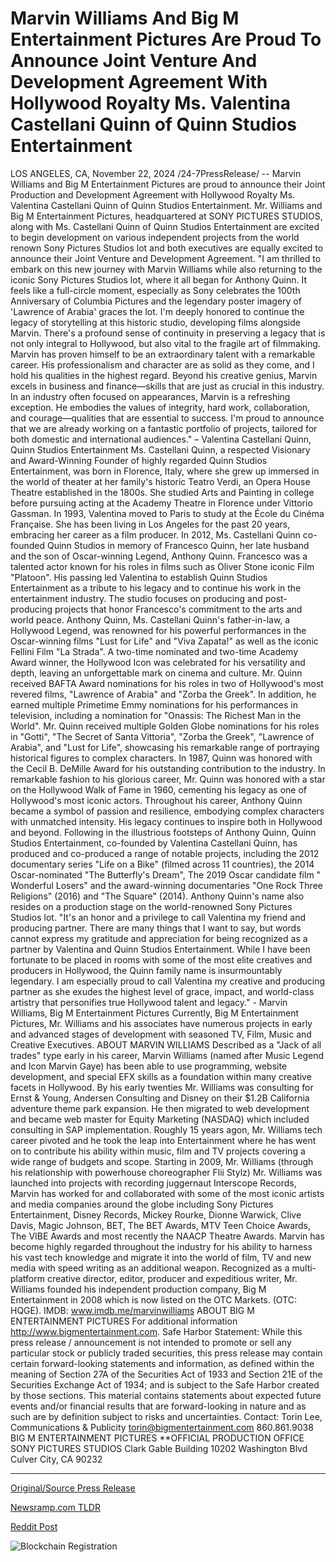 # Marvin Williams And Big M Entertainment Pictures Are Proud To Announce Joint Venture And Development Agreement With Hollywood Royalty Ms. Valentina Castellani Quinn of Quinn Studios Entertainment

LOS ANGELES, CA, November 22, 2024 /24-7PressRelease/ -- Marvin Williams and Big M Entertainment Pictures are proud to announce their Joint Production and Development Agreement with Hollywood Royalty Ms. Valentina Castellani Quinn of Quinn Studios Entertainment. Mr. Williams and Big M Entertainment Pictures, headquartered at SONY PICTURES STUDIOS, along with Ms. Castellani Quinn of Quinn Studios Entertainment are excited to begin development on various independent projects from the world renown Sony Pictures Studios lot and both executives are equally excited to announce their Joint Venture and Development Agreement.   "I am thrilled to embark on this new journey with Marvin Williams while also returning to the iconic Sony Pictures Studios lot, where it all began for Anthony Quinn. It feels like a full-circle moment, especially as Sony celebrates the 100th Anniversary of Columbia Pictures and the legendary poster imagery of 'Lawrence of Arabia' graces the lot. I'm deeply honored to continue the legacy of storytelling at this historic studio, developing films alongside Marvin.  There's a profound sense of continuity in preserving a legacy that is not only integral to Hollywood, but also vital to the fragile art of filmmaking. Marvin has proven himself to be an extraordinary talent with a remarkable career. His professionalism and character are as solid as they come, and I hold his qualities in the highest regard. Beyond his creative genius, Marvin excels in business and finance—skills that are just as crucial in this industry.  In an industry often focused on appearances, Marvin is a refreshing exception. He embodies the values of integrity, hard work, collaboration, and courage—qualities that are essential to success. I'm proud to announce that we are already working on a fantastic portfolio of projects, tailored for both domestic and international audiences." – Valentina Castellani Quinn, Quinn Studios Entertainment  Ms. Castellani Quinn, a respected Visionary and Award-Winning Founder of highly regarded Quinn Studios Entertainment, was born in Florence, Italy, where she grew up immersed in the world of theater at her family's historic Teatro Verdi, an Opera House Theatre established in the 1800s. She studied Arts and Painting in college before pursuing acting at the Academy Theatre in Florence under Vittorio Gassman. In 1993, Valentina moved to Paris to study at the École du Cinéma Française.  She has been living in Los Angeles for the past 20 years, embracing her career as a film producer.  In 2012, Ms. Castellani Quinn co-founded Quinn Studios in memory of Francesco Quinn, her late husband and the son of Oscar-winning Legend, Anthony Quinn. Francesco was a talented actor known for his roles in films such as Oliver Stone iconic Film "Platoon". His passing led Valentina to establish Quinn Studios Entertainment as a tribute to his legacy and to continue his work in the entertainment industry. The studio focuses on producing and post-producing projects that honor Francesco's commitment to the arts and world peace.  Anthony Quinn, Ms. Castellani Quinn's father-in-law, a Hollywood Legend, was renowned for his powerful performances in the Oscar-winning films "Lust for Life" and "Viva Zapata!" as well as the iconic Fellini Film "La Strada". A two-time nominated and two-time Academy Award winner, the Hollywood Icon was celebrated for his versatility and depth, leaving an unforgettable mark on cinema and culture. Mr. Quinn received BAFTA Award nominations for his roles in two of Hollywood's most revered films, "Lawrence of Arabia" and "Zorba the Greek". In addition, he earned multiple Primetime Emmy nominations for his performances in television, including a nomination for "Onassis: The Richest Man in the World". Mr. Quinn received multiple Golden Globe nominations for his roles in "Gotti", "The Secret of Santa Vittoria", "Zorba the Greek", "Lawrence of Arabia", and "Lust for Life", showcasing his remarkable range of portraying historical figures to complex characters. In 1987, Quinn was honored with the Cecil B. DeMille Award for his outstanding contribution to the industry. In remarkable fashion to his glorious career, Mr. Quinn was honored with a star on the Hollywood Walk of Fame in 1960, cementing his legacy as one of Hollywood's most iconic actors. Throughout his career, Anthony Quinn became a symbol of passion and resilience, embodying complex characters with unmatched intensity. His legacy continues to inspire both in Hollywood and beyond.  Following in the illustrious footsteps of Anthony Quinn, Quinn Studios Entertainment, co-founded by Valentina Castellani Quinn, has produced and co-produced a range of notable projects, including the 2012 documentary series "Life on a Bike" (filmed across 11 countries), the 2014 Oscar-nominated "The Butterfly's Dream", The 2019 Oscar candidate film " Wonderful Losers" and the award-winning documentaries "One Rock Three Religions" (2016) and "The Square" (2014). Anthony Quinn's name also resides on a production stage on the world-renowned Sony Pictures Studios lot.   "It's an honor and a privilege to call Valentina my friend and producing partner. There are many things that I want to say, but words cannot express my gratitude and appreciation for being recognized as a partner by Valentina and Quinn Studios Entertainment. While I have been fortunate to be placed in rooms with some of the most elite creatives and producers in Hollywood, the Quinn family name is insurmountably legendary. I am especially proud to call Valentina my creative and producing partner as she exudes the highest level of grace, impact, and world-class artistry that personifies true Hollywood talent and legacy." - Marvin Williams, Big M Entertainment Pictures  Currently, Big M Entertainment Pictures, Mr. Williams and his associates have numerous projects in early and advanced stages of development with seasoned TV, Film, Music and Creative Executives.  ABOUT MARVIN WILLIAMS  Described as a "Jack of all trades" type early in his career, Marvin Williams (named after Music Legend and Icon Marvin Gaye) has been able to use programming, website development, and special EFX skills as a foundation within many creative facets in Hollywood. By his early twenties Mr. Williams was consulting for Ernst & Young, Andersen Consulting and Disney on their $1.2B California adventure theme park expansion. He then migrated to web development and became web master for Equity Marketing (NASDAQ) which included consulting in SAP implementation.  Roughly 15 years agon, Mr. Williams tech career pivoted and he took the leap into Entertainment where he has went on to contribute his ability within music, film and TV projects covering a wide range of budgets and scope. Starting in 2009, Mr. Williams (through his relationship with powerhouse choreographer Flii Stylz) Mr. Williams was launched into projects with recording juggernaut Interscope Records, Marvin has worked for and collaborated with some of the most iconic artists and media companies around the globe including Sony Pictures Entertainment, Disney Records, Mickey Rourke, Dionne Warwick, Clive Davis, Magic Johnson, BET, The BET Awards, MTV Teen Choice Awards, The VIBE Awards and most recently the NAACP Theatre Awards.   Marvin has become highly regarded throughout the industry for his ability to harness his vast tech knowledge and migrate it into the world of film, TV and new media with speed writing as an additional weapon.  Recognized as a multi-platform creative director, editor, producer and expeditious writer, Mr. Williams founded his independent production company, Big M Entertainment in 2008 which is now listed on the OTC Markets. (OTC: HQGE).   IMDB: www.imdb.me/marvinwilliams  ABOUT BIG M ENTERTAINMENT PICTURES For additional information http://www.bigmentertainment.com. Safe Harbor Statement: While this press release / announcement is not intended to promote or sell any particular stock or publicly traded securities, this press release may contain certain forward-looking statements and information, as defined within the meaning of Section 27A of the Securities Act of 1933 and Section 21E of the Securities Exchange Act of 1934; and is subject to the Safe Harbor created by those sections. This material contains statements about expected future events and/or financial results that are forward-looking in nature and as such are by definition subject to risks and uncertainties.  Contact: Torin Lee, Communications & Publicity torin@bigmentertainment.com 860.861.9038  BIG M ENTERTAINMENT PICTURES **OFFICIAL PRODUCTION OFFICE SONY PICTURES STUDIOS Clark Gable Building 10202 Washington Blvd Culver City, CA 90232 

---

[Original/Source Press Release](https://www.24-7pressrelease.com/press-release/516457/marvin-williams-and-big-m-entertainment-pictures-are-proud-to-announce-joint-venture-and-development-agreement-with-hollywood-royalty-ms-valentina-castellani-quinn-of-quinn-studios-entertainment)
                    

[Newsramp.com TLDR](https://newsramp.com/curated-news/marvin-williams-and-big-m-entertainment-pictures-joint-venture-with-hollywood-royalty-valentina-castellani-quinn/4aeda1b25085c3c4930d4346c985f802) 

 



[Reddit Post](https://www.reddit.com/r/Lifestyle_Culture/comments/1gx32xe/marvin_williams_and_big_m_entertainment_pictures/) 



![Blockchain Registration](https://cdn.newsramp.app/24-7PressRelease/qrcode/2411/22/lark3hCw.webp)